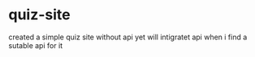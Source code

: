 # quiz-site
created a simple quiz site without api yet will intigratet api when i find a sutable api for it
